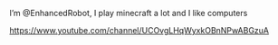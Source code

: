 I’m @EnhancedRobot, I play minecraft a lot and I like computers

https://www.youtube.com/channel/UCOvgLHqWyxkOBnNPwABGzuA
